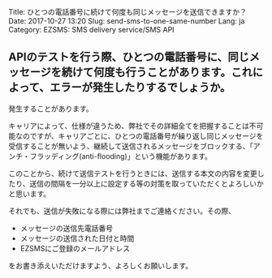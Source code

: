 Title: ひとつの電話番号に続けて何度も同じメッセージを送信できますか？
Date: 2017-10-27 13:20
Slug: send-sms-to-one-same-number
Lang: ja
Category: EZSMS: SMS delivery service/SMS API

## APIのテストを行う際、ひとつの電話番号に、同じメッセージを続けて何度も行うことがあります。これによって、エラーが発生したりするでしょうか。

発生することがあります。

キャリアによって、仕様が違うため、弊社でその詳細全てを把握することは不可能なのですが、キャリアごとに、ひとつの電話番号が繰り返し同じメッセージを受信することが無いよう、継続して送信されるメッセージをブロックする、「アンチ・フラッディング(anti-flooding)」という機能があります。

このことから、続けて送信テストを行うときには、送信する本文の内容を変更したり、送信の間隔を一分以上に設定する等の対策を取っていただくとよろしいかと思います。

それでも、送信が失敗になる際には弊社までご連絡ください。その際、

* メッセージの送信先電話番号
* メッセージの送信された日付と時間 
* EZSMSにご登録のメールアドレス

をお書き添えいただけますよう、よろしくお願いします。
